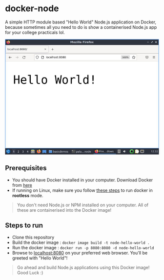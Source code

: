 # docker-node

A simple HTTP module based "Hello World" Node.js application on Docker, because sometimes all you need to do is show a containerised Node.js app for your college practicals lol.

![node-hello-world](result.jpg)

## Prerequisites

* You should have Docker installed in your computer. Download Docker from [here](https://docs.docker.com/get-docker/)
* If running on Linux, make sure you follow [these steps](https://docs.docker.com/engine/install/linux-postinstall/) to run docker in **rootless** mode.

> You don't need Node.js or NPM installed on your computer. All of these are containerised into the Docker image!

## Steps to run

* Clone this repository
* Build the docker image : `docker image build -t node-hello-world .`
* Run the docker image : `docker run -p 8080:8080 -d node-hello-world`
* Browse to [localhost:8080](http://localhost:8080) on your preferred web browser. You'll be greeted with "Hello World"!

> Go ahead and build Node.js applications using this Docker image! Good Luck :)
